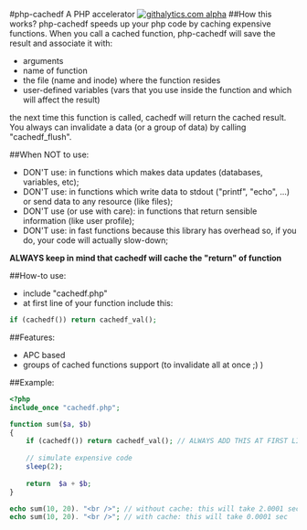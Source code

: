 #php-cachedf
A PHP accelerator
[![githalytics.com alpha](https://cruel-carlota.pagodabox.com/42e4fff8057d7da519432a59d007cfc2 "githalytics.com")](http://githalytics.com/loureirorg/php-cachedf)
##How this works?
php-cachedf speeds up your php code by caching expensive functions. When you call a cached function, php-cachedf will save the result and associate it with: 
  * arguments
  * name of function
  * the file (name and inode) where the function resides
  * user-defined variables (vars that you use inside the function and which will affect the result)

the next time this function is called, cachedf will return the cached result. You always can invalidate a data (or a group of data) by calling "cachedf_flush".

##When NOT to use:
  * DON'T use: in functions which makes data updates (databases, variables, etc);
  * DON'T use: in functions which write data to stdout ("printf", "echo", ...) or send data to any resource (like files);
  * DON'T use (or use with care): in functions that return sensible information (like user profile);
  * DON'T use: in fast functions because this library has overhead so, if you do, your code will actually slow-down;

**ALWAYS keep in mind that cachedf will cache the "return" of function**

##How-to use:
  * include "cachedf.php"
  * at first line of your function include this:

```php
if (cachedf()) return cachedf_val();
```

##Features:
  * APC based
  * groups of cached functions support (to invalidate all at once ;) )

##Example:
```php
<?php
include_once "cachedf.php";

function sum($a, $b)
{
    if (cachedf()) return cachedf_val(); // ALWAYS ADD THIS AT FIRST LINE OF FUNCTION
    
    // simulate expensive code
    sleep(2);
    
    return  $a + $b;
}

echo sum(10, 20). "<br />"; // without cache: this will take 2.0001 sec
echo sum(10, 20). "<br />"; // with cache: this will take 0.0001 sec
```
